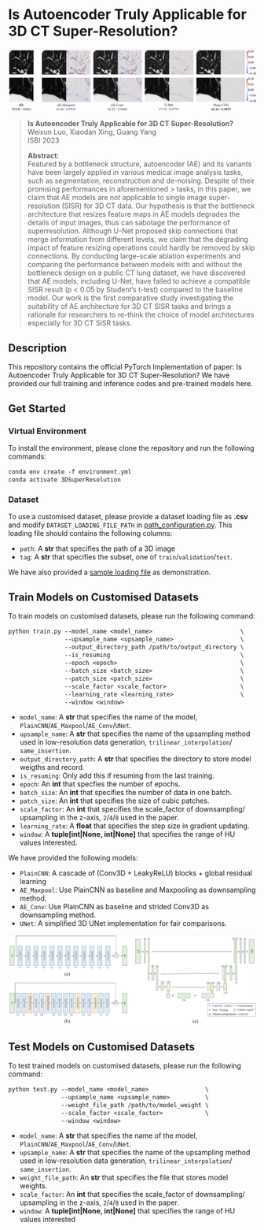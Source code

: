 # Is Autoencoder Truly Applicable for 3D CT Super-Resolution?

<p align='center'>
  <img src='./image/result.png'/>
</p> 

> **Is Autoencoder Truly Applicable for 3D CT Super-Resolution?**<br>
> Weixun Luo, Xiaodan Xing, Guang Yang<br>
> ISBI 2023
> 
> **Abstract**: <br>
> Featured by a bottleneck structure, autoencoder (AE) and its variants have
> been largely applied in various medical image analysis tasks, such as
> segmentation, reconstruction and de-noising. Despite of their promising
> performances in aforementioned > tasks, in this paper, we claim that AE models
> are not applicable to single image super-resolution (SISR) for 3D CT data. Our
> hypothesis is that the bottleneck architecture that resizes feature maps in AE
> models degrades the details of input images, thus can sabotage the performance
> of superresolution. Although U-Net proposed skip connections that merge
> information from different levels, we claim that the degrading impact of
> feature resizing operations could hardly be removed by skip connections. By
> conducting large-scale ablation experiments and comparing the performance
> between models with and without the bottleneck design on a public CT lung
> dataset, we have discovered that AE models, including U-Net, have failed to
> achieve a compatible SISR result (p < 0.05 by Student’s t-test) compared to
> the baseline model. Our work is the first comparative study investigating the
> suitability of AE architecture for 3D CT SISR tasks and brings a rationale for
> researchers to re-think the choice of model architectures especially for 3D CT
> SISR tasks.


## Description
This repository contains the official PyTorch Implementation of paper: Is
Autoencoder Truly Applicable for 3D CT Super-Resolution? We have provided our
full training and inference codes and pre-trained models here.


## Get Started
### Virtual Environment
To install the environment, please clone the repository and run the following
commands:

```shell script
conda env create -f environment.yml
conda activate 3DSuperResolution
```

### Dataset
To use a customised dataset, please provide a dataset loading file as **.csv**
and modify `DATASET_LOADING_FILE_PATH` in
[path_configuration.py]('./configuration/path_configuration.py'). This loading
file should contains the following columns:

- `path`: A **str** that specifies the path of a 3D image
- `tag`: A **str** that specifies the subset, one of `train`/`validation`/`test`.

We have also provided a [sample loading file]('./dataset/sample_loading_file.csv')
as demonstration.


## Train Models on Customised Datasets
To train models on customised datasets, please run the following command:

  ```shell script
  python train.py --model_name <model_name>                         \
                  --upsample_name <upsample_name>                   \
                  --output_directory_path /path/to/output_directory \
                  --is_resuming                                     \
                  --epoch <epoch>                                   \
                  --batch_size <batch_size>                         \
                  --patch_size <patch_size>                         \
                  --scale_factor <scale_factor>                     \
                  --learning_rate <learning_rate>                   \
                  --window <window>                     
  ```

  - `model_name`: A **str** that specifies the name of the model, 
  `PlainCNN`/`AE_Maxpool`/`AE_Conv`/`UNet`.
  - `upsample_name`: A **str** that specifies the name of the upsampling method
  used in low-resolution data generation, `trilinear_interpolation`/
  `same_insertion`.
  - `output_directory_path`: A **str** that specifies the directory to store
  model weigths and record.
  - `is_resuming`: Only add this if resuming from the last training.
  - `epoch`: An **int** that specfies the number of epochs.
  - `batch_size`: An **int** that specifies the number of data in one batch.
  - `patch_size`: An **int** that specifies the size of cubic patches.
  - `scale_factor`: An **int** that specifies the scale_factor of downsampling/
  upsampling in the z-axis, `2`/`4`/`8` used in the paper.
  - `learning_rate`: A **float** that specifies the step size in gradient
  updating.
  - `window`: A **tuple[int|None, int|None]** that specifies the range of
  HU values interested.

We have provided the following models:

  - `PlainCNN`: A cascade of (Conv3D + LeakyReLU) blocks + global residual
    learning
  - `AE_Maxpool`: Use PlainCNN as baseline and Maxpooling as downsampling
    method.
  - `AE_Conv`: Use PlainCNN as baseline and strided Conv3D as downsampling
    method.
  - `UNet`: A simplified 3D UNet implementation for fair comparisons.

<p align='center'>
  <img src='./image/model_all.png'/>
</p> 


## Test Models on Customised Datasets
To test trained models on customised datasets, please run the following command:

  ```shell script
  python test.py --model_name <model_name>                \
                 --upsample_name <upsample_name>          \
                 --weight_file_path /path/to/model_weight \
                 --scale_factor <scale_factor>            \
                 --window <window>
  ```

  - `model_name`: A **str** that specifies the name of the model, 
  `PlainCNN`/`AE_Maxpool`/`AE_Conv`/`UNet`.
  - `upsample_name`: A **str** that specifies the name of the upsampling method
  used in low-resolution data generation, `trilinear_interpolation`/
  `same_insertion`.
  - `weight_file_path`: An **str** that specifies the file that stores model
  weights.
  - `scale_factor`: An **int** that specifies the scale_factor of downsampling/
  upsampling in the z-axis, `2`/`4`/`8` used in the paper.
  - `window`: A **tuple[int|None, int|None]** that specifies the range of
  HU values interested
